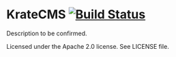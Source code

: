 # KrateCMS [![Build Status](https://travis-ci.com/digitalkrate/KrateCMS.svg?branch=master)](https://travis-ci.com/digitalkrate/KrateCMS)
Description to be confirmed.

Licensed under the Apache 2.0 license. See LICENSE file.
